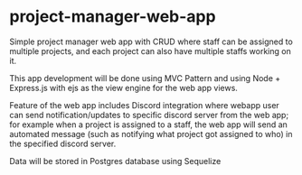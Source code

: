 # project-manager-web-app

Simple project manager web app with CRUD where staff can be assigned to multiple projects, and each project can also have multiple staffs working on it.

This app development will be done using MVC Pattern and using Node + Express.js with ejs as the view engine for the web app views.

Feature of the web app includes Discord integration where webapp user can send notification/updates to specific discord server from the web app; for example when a project is assigned to a staff, the web app will send an automated message (such as notifying what project got assigned to who) in the specified discord server.

Data will be stored in Postgres database using Sequelize

